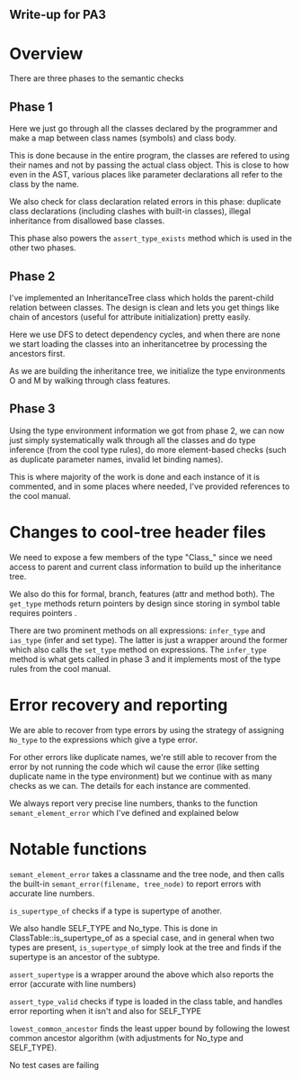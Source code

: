 Write-up for PA3
----------------

# Overview

There are three phases to the semantic checks

## Phase 1

Here we just go through all the classes declared by the programmer and make a map between class names (symbols) and class body. 

This is done because in the entire program, the classes are refered to using their names and not by passing the actual class object. This is close to how even in the AST, various places like parameter declarations all refer to the class by the name.

We also check for class declaration related errors in this phase: duplicate class declarations (including clashes with built-in classes), illegal inheritance from disallowed base classes.

This phase also powers the `assert_type_exists` method which is used in the other two phases.

## Phase 2

I've implemented an InheritanceTree class which holds the parent-child relation between classes. The design is clean and lets you get things like chain of ancestors (useful for attribute initialization) pretty easily.

Here we use DFS to detect dependency cycles, and when there are none we start loading the classes into an inheritancetree by processing the ancestors first. 

As we are building the inheritance tree, we initialize the type environments O and M by walking through class features.

## Phase 3

Using the type environment information we got from phase 2, we can now just simply systematically walk through all the classes and do type inference (from the cool type rules), do more element-based checks (such as duplicate parameter names, invalid let binding names).

This is where majority of the work is done and each instance of it is commented, and in some places where needed, I've provided references to the cool manual.

# Changes to cool-tree header files

We need to expose a few members of the type "Class_" since we need access to parent and current class information to build up the inheritance tree. 

We also do this for formal, branch, features (attr and method both). The `get_type` methods return pointers by design since storing in symbol table requires pointers .

There are two prominent methods on all expressions: `infer_type` and `ias_type` (infer and set type). The latter is just a wrapper around the former which also calls the `set_type` method on expressions. The `infer_type` method is what gets called in phase 3 and it implements most of the type rules from the cool manual.

# Error recovery and reporting

We are able to recover from type errors by using the strategy of assigning `No_type` to the expressions which give a type error.

For other errors like duplicate names, we're still able to recover from the error by not running the code which wil cause the error (like setting duplicate name in the type environment) but we continue with as many checks as we can. The details for each instance are commented.

We always report very precise line numbers, thanks to the function `semant_element_error` which I've defined and explained below

# Notable functions

`semant_element_error` takes a classname and the tree node, and then calls the built-in `semant_error(filename, tree_node)` to report errors with accurate line numbers.

`is_supertype_of` checks if a type is supertype of another. 

We also handle SELF_TYPE and No_type. This is done in ClassTable::is_supertype_of as a special case, and in general when two types are present, `is_supertype_of` simply look at the tree and finds if the supertype is an ancestor of the subtype.

`assert_supertype` is a wrapper around the above which also reports the error (accurate with line numbers)

`assert_type_valid` checks if type is loaded in the class table, and handles error reporting when it isn't and also for SELF_TYPE

`lowest_common_ancestor`
finds the least upper bound by following the lowest common ancestor algorithm (with adjustments for No_type and SELF_TYPE).

No test cases are failing

